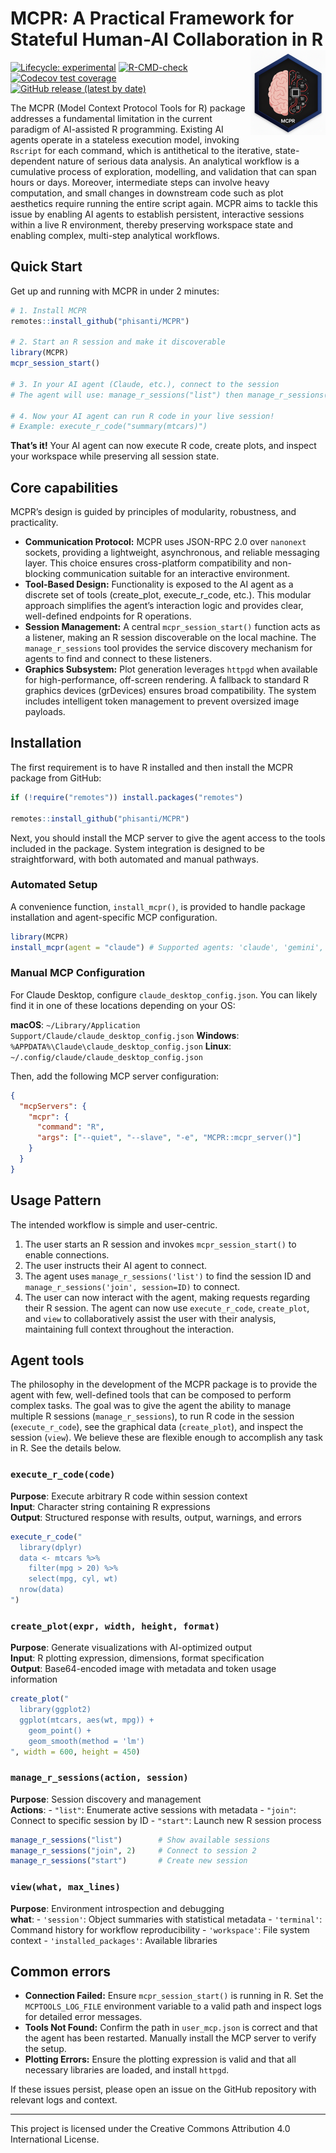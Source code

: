 
<!-- README.md is generated from README.Rmd. Please edit that file -->

# MCPR: A Practical Framework for Stateful Human-AI Collaboration in R <a href="https://phisanti.github.io/MCPR/" alt="MCPR"><img src="man/figures/logo.png" alt="MCPR logo" align="right" width="120" /></a>

<!-- badges: start -->

[![Lifecycle:
experimental](https://img.shields.io/badge/lifecycle-experimental-orange.svg)](https://lifecycle.r-lib.org/articles/stages.html#experimental)
[![R-CMD-check](https://github.com/phisanti/MCPR/actions/workflows/R-CMD-check.yaml/badge.svg)](https://github.com/phisanti/MCPR/actions/workflows/R-CMD-check.yaml)
[![Codecov test
coverage](https://codecov.io/gh/phisanti/MCPR/branch/main/graph/badge.svg)](https://app.codecov.io/gh/phisanti/MCPR?branch=main)
[![GitHub release (latest by
date)](https://img.shields.io/github/v/release/phisanti/MCPR)](https://github.com/phisanti/MCPR/releases)
<!-- badges: end -->

The MCPR (Model Context Protocol Tools for R) package addresses a
fundamental limitation in the current paradigm of AI-assisted R
programming. Existing AI agents operate in a stateless execution model,
invoking `Rscript` for each command, which is antithetical to the
iterative, state-dependent nature of serious data analysis. An
analytical workflow is a cumulative process of exploration, modelling,
and validation that can span hours or days. Moreover, intermediate steps
can involve heavy computation, and small changes in downstream code such
as plot aesthetics require running the entire script again. MCPR aims to
tackle this issue by enabling AI agents to establish persistent,
interactive sessions within a live R environment, thereby preserving
workspace state and enabling complex, multi-step analytical workflows.

## Quick Start

Get up and running with MCPR in under 2 minutes:

``` r
# 1. Install MCPR
remotes::install_github("phisanti/MCPR")

# 2. Start an R session and make it discoverable
library(MCPR)
mcpr_session_start()

# 3. In your AI agent (Claude, etc.), connect to the session
# The agent will use: manage_r_sessions("list") then manage_r_sessions("join", session_id)

# 4. Now your AI agent can run R code in your live session!
# Example: execute_r_code("summary(mtcars)")
```

**That’s it!** Your AI agent can now execute R code, create plots, and
inspect your workspace while preserving all session state.

## Core capabilities

MCPR’s design is guided by principles of modularity, robustness, and
practicality.

- **Communication Protocol:** MCPR uses JSON-RPC 2.0 over `nanonext`
  sockets, providing a lightweight, asynchronous, and reliable messaging
  layer. This choice ensures cross-platform compatibility and
  non-blocking communication suitable for an interactive environment.
- **Tool-Based Design:** Functionality is exposed to the AI agent as a
  discrete set of tools (create_plot, execute_r_code, etc.). This
  modular approach simplifies the agent’s interaction logic and provides
  clear, well-defined endpoints for R operations.
- **Session Management:** A central `mcpr_session_start()` function acts
  as a listener, making an R session discoverable on the local machine.
  The `manage_r_sessions` tool provides the service discovery mechanism
  for agents to find and connect to these listeners.
- **Graphics Subsystem:** Plot generation leverages `httpgd` when
  available for high-performance, off-screen rendering. A fallback to
  standard R graphics devices (grDevices) ensures broad compatibility.
  The system includes intelligent token management to prevent oversized
  image payloads.

## Installation

The first requirement is to have R installed and then install the MCPR
package from GitHub:

``` r
if (!require("remotes")) install.packages("remotes")

remotes::install_github("phisanti/MCPR")
```

Next, you should install the MCP server to give the agent access to the
tools included in the package. System integration is designed to be
straightforward, with both automated and manual pathways.

### Automated Setup

A convenience function, `install_mcpr()`, is provided to handle package
installation and agent-specific MCP configuration.

``` r
library(MCPR)
install_mcpr(agent = "claude") # Supported agents: 'claude', 'gemini', 'copilot'
```

### Manual MCP Configuration

For Claude Desktop, configure `claude_desktop_config.json`. You can
likely find it in one of these locations depending on your OS:

**macOS**:
`~/Library/Application Support/Claude/claude_desktop_config.json`
**Windows**: `%APPDATA%\Claude\claude_desktop_config.json` **Linux**:
`~/.config/claude/claude_desktop_config.json`

Then, add the following MCP server configuration:

``` json
{
  "mcpServers": {
    "mcpr": {
      "command": "R",
      "args": ["--quiet", "--slave", "-e", "MCPR::mcpr_server()"]
    }
  }
}
```

## Usage Pattern

The intended workflow is simple and user-centric.

1.  The user starts an R session and invokes `mcpr_session_start()` to
    enable connections.
2.  The user instructs their AI agent to connect.
3.  The agent uses `manage_r_sessions('list')` to find the session ID
    and `manage_r_sessions('join', session=ID)` to connect.
4.  The user can now interact with the agent, making requests regarding
    their R session. The agent can now use `execute_r_code`,
    `create_plot`, and `view` to collaboratively assist the user with
    their analysis, maintaining full context throughout the interaction.

## Agent tools

The philosophy in the development of the MCPR package is to provide the
agent with few, well-defined tools that can be composed to perform
complex tasks. The goal was to give the agent the ability to manage
multiple R sessions (`manage_r_sessions`), to run R code in the session
(`execute_r_code`), see the graphical data (`create_plot`), and inspect
the session (`view`). We believe these are flexible enough to accomplish
any task in R. See the details below.

### `execute_r_code(code)`

**Purpose**: Execute arbitrary R code within session context  
**Input**: Character string containing R expressions  
**Output**: Structured response with results, output, warnings, and
errors

``` r
execute_r_code("
  library(dplyr)
  data <- mtcars %>% 
    filter(mpg > 20) %>%
    select(mpg, cyl, wt)
  nrow(data)
")
```

### `create_plot(expr, width, height, format)`

**Purpose**: Generate visualizations with AI-optimized output  
**Input**: R plotting expression, dimensions, format specification  
**Output**: Base64-encoded image with metadata and token usage
information

``` r
create_plot("
  library(ggplot2)
  ggplot(mtcars, aes(wt, mpg)) + 
    geom_point() + 
    geom_smooth(method = 'lm')
", width = 600, height = 450)
```

### `manage_r_sessions(action, session)`

**Purpose**: Session discovery and management  
**Actions**: - `"list"`: Enumerate active sessions with metadata -
`"join"`: Connect to specific session by ID - `"start"`: Launch new R
session process

``` r
manage_r_sessions("list")        # Show available sessions
manage_r_sessions("join", 2)     # Connect to session 2
manage_r_sessions("start")       # Create new session
```

### `view(what, max_lines)`

**Purpose**: Environment introspection and debugging  
**what**: - `'session'`: Object summaries with statistical metadata -
`'terminal'`: Command history for workflow reproducibility -
`'workspace'`: File system context - `'installed_packages'`: Available
libraries

## Common errors

- **Connection Failed:** Ensure `mcpr_session_start()` is running in R.
  Set the `MCPTOOLS_LOG_FILE` environment variable to a valid path and
  inspect logs for detailed error messages.
- **Tools Not Found:** Confirm the path in `user_mcp.json` is correct
  and that the agent has been restarted. Manually install the MCP server
  to verify the setup.
- **Plotting Errors:** Ensure the plotting expression is valid and that
  all necessary libraries are loaded, and install `httpgd`.

If these issues persist, please open an issue on the GitHub repository
with relevant logs and context.

------------------------------------------------------------------------

This project is licensed under the Creative Commons Attribution 4.0
International License.
